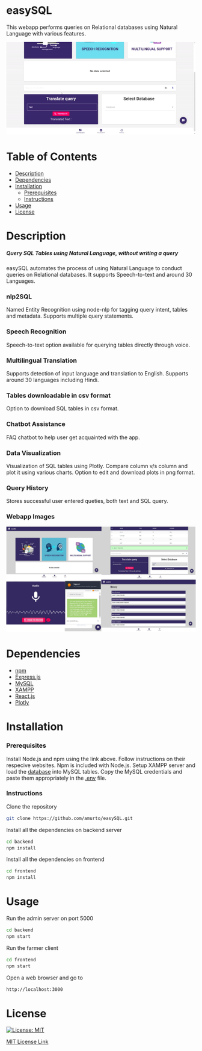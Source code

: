 # easySQL
This webapp performs queries on Relational databases using Natural Language with various features.

![easySQL Demo](templates/demo.gif)

# Table of Contents

* [Description](https://github.com/amurto/easySQL#description)
* [Dependencies](https://github.com/amurto/easySQL#dependencies)
* [Installation](https://github.com/amurto/easySQL#installation)
  * [Prerequisites](https://github.com/amurto/easySQL#prerequisites)
  * [Instructions](https://github.com/amurto/easySQL#instructions)
* [Usage](https://github.com/amurto/easySQL#usage)
* [License](https://github.com/amurto/easySQL#license)

# Description

##### Query SQL Tables using Natural Language, without writing a query

easySQL automates the process of using Natural Language to conduct queries on Relational databases. It supports Speech-to-text and around 30 Languages.
  
### nlp2SQL
Named Entity Recognition using node-nlp for tagging query intent, tables and metadata.
Supports multiple query statements.

### Speech Recognition
Speech-to-text option available for querying tables directly through voice.

### Multilingual Translation
Supports detection of input language and translation to English.
Supports around 30 languages including Hindi.

### Tables downloadable in csv format
Option to download SQL tables in csv format.

### Chatbot Assistance
FAQ chatbot to help user get acquainted with the app.

### Data Visualization
Visualization of SQL tables using Plotly.
Compare column v/s column and plot it using various charts.
Option to edit and download plots in png format.

### Query History
Stores successful user entered queties, both text and SQL query.
 
### Webapp Images
![Image of Website](templates/demo.jpg)

# Dependencies

* [npm](https://www.npmjs.com/)
* [Express.js](https://expressjs.com/)
* [MySQL](https://www.mysql.com/)
* [XAMPP](https://www.apachefriends.org/index.html)
* [React.js](https://reactjs.org/)
* [Plotly](https://plotly.com/javascript/)

# Installation

### Prerequisites

Install Node.js and npm using the link above. Follow instructions on their respecive websites. Npm is included with Node.js. Setup XAMPP server and load the [database](https://github.com/amurto/easySQL/blob/master/backend/database/nodemysql.sql) into MySQL tables. Copy the MySQL credentials and paste them appropriately in the [.env](https://github.com/amurto/easySQL/blob/master/backend/.env) file.

### Instructions

Clone the repository
```bash
git clone https://github.com/amurto/easySQL.git
```

Install all the dependencies on backend server
```bash
cd backend 
npm install
```

Install all the dependencies on frontend
```bash
cd frontend
npm install
```

# Usage

Run the admin server on port 5000
```bash
cd backend
npm start
```

Run the farmer client
```bash
cd frontend
npm start
```

Open a web browser and go to
```bash
http://localhost:3000
```

# License

[![License: MIT](https://img.shields.io/badge/License-MIT-yellow.svg)](https://opensource.org/licenses/MIT)

[MIT License Link](https://github.com/amurto/easySQL/blob/master/LICENSE)